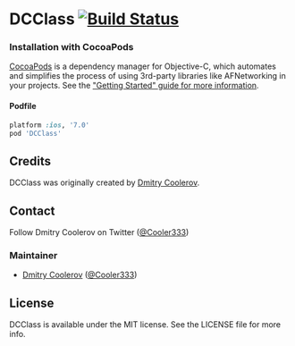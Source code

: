 # DCClass [![Build Status](https://travis-ci.org/cooler333/DCClass.svg?branch=master)](https://travis-ci.org/cooler333/DCClass)
### Installation with CocoaPods

[CocoaPods](http://cocoapods.org) is a dependency manager for Objective-C, which automates and simplifies the process of using 3rd-party libraries like AFNetworking in your projects. See the ["Getting Started" guide for more information](https://github.com/AFNetworking/AFNetworking/wiki/Getting-Started-with-AFNetworking).

#### Podfile

```ruby
platform :ios, '7.0'
pod 'DCClass'
```

## Credits

DCClass was originally created by [Dmitry Coolerov](https://github.com/cooler333).

## Contact

Follow Dmitry Coolerov on Twitter ([@Cooler333](https://twitter.com/Cooler333))

### Maintainer

- [Dmitry Coolerov](https://github.com/cooler333) ([@Cooler333](https://twitter.com/Cooler333))

## License

DCClass is available under the MIT license. See the LICENSE file for more info.
